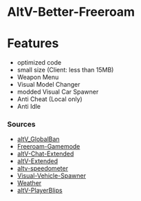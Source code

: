 # AltV-Better-Freeroam

# Features
- optimized code
- small size (Client: less than 15MB)
- Weapon Menu
- Visual Model Changer
- modded Visual Car Spawner
- Anti Cheat (Local only)
- Anti Idle

### Sources
- [altV_GlobalBan](https://github.com/VnX-SolidSnake/altV_GlobalBan)
- [Freeroam-Gamemode](https://github.com/altV-Resources-by-Neta/Freeroam-Gamemode)
- [altV-Chat-Extended](https://github.com/Stuyk/altV-Chat-Extended)
- [altV-Extended](https://github.com/Stuyk/altV-Extended)
- [altv-speedometer](https://github.com/Blackbandit1804/altV-speedometer)
- [Visual-Vehicle-Spawner](https://github.com/dusieq95/Visual-Vehicle-Spawner)
- [Weather](https://github.com/MateqB/altv-os-weather-time-sync)
- [altV-PlayerBlips](https://github.com/VnX-SolidSnake/altV-PlayerBlips)
